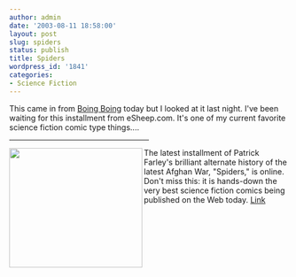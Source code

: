 ```yaml
---
author: admin
date: '2003-08-11 18:58:00'
layout: post
slug: spiders
status: publish
title: Spiders
wordpress_id: '1841'
categories:
- Science Fiction
---
```

This came in from <a href="http://www.boingboing.net">Boing Boing</a> today but I looked at it last night. I've been waiting for this installment from eSheep.com. It's one of my current favorite science fiction comic type things....

<hr width="50%" /><img src="http://www.arcanology.com/images/spiders35.jpg" align="left" height="216" width="240" /> The latest installment of Patrick Farley's brilliant alternate history of the latest Afghan War, "Spiders," is online. Don't miss this: it is hands-down the very best science fiction comics being published on the Web today.
<a href="http://www.saturn5.com/~esheep/spiders/01_hospital.html">Link</a><br clear="all" />
